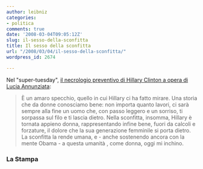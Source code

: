 ```yaml
---
author: leibniz
categories:
- politica
comments: true
date: '2008-03-04T09:05:12Z'
slug: il-sesso-della-sconfitta
title: Il sesso della sconfitta
url: "/2008/03/04/il-sesso-della-sconfitta/"
wordpress_id: 2674

---
```

Nel "super-tuesday", [il necrologio preventivo di Hillary Clinton a opera di Lucia Annunziata](https://www.lastampa.it/_web/cmstp/tmplRubriche/editoriali/gEditoriali.asp?ID_blog=25&ID_articolo=4235&ID_sezione=&sezione=):


> È un amaro specchio, quello in cui Hillary ci ha fatto mirare. Una storia che da donne conosciamo bene: non importa quanto lavori, ci sarà  sempre alla fine un uomo che, con passo leggero e un sorriso, ti sorpassa sul filo e ti lascia dietro. Nella sconfitta, insomma, Hillary è tornata appieno donna, rappresentando infine bene, fuori da calcoli e forzature, il dolore che la sua generazione femminile si porta dietro. La sconfitta la rende umana, e - anche sostenendo ancora con la mente Obama - a questa umanità , come donna, oggi mi inchino.




### La Stampa
